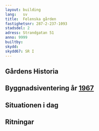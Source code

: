 ```yaml
---
layout: building
lang:   sv
title:  Felenska gården
fastighetsnr: 287-2-237-1093
stadsdel: 2
adress: Strandgatan 51
anno: 9999
builtby:
skydd:
skydd67: SR I
---
```

## Gårdens Historia


## Byggnadsiventering år <a href="/sources/keinanen_karki.pdf">1967</a>


## Situationen i dag


## Ritningar

